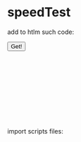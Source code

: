 # speedTest

add to htlm such code: 
<div id="graphContainer" style="height: 180px; width: 400px">
   <button id="speedButton" onclick="getVal()"> Get!</button>
</div>

import scripts files: 
<script src="./index.js"></script>
<script src="./lib/liteChart.js"></script>
